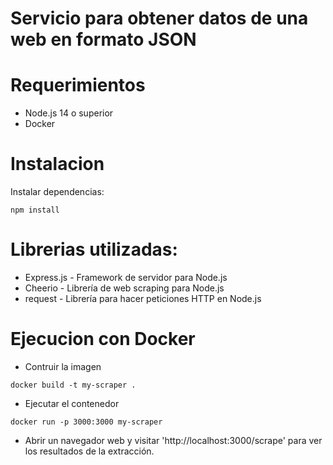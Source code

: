 # Servicio para obtener datos de una web en formato JSON

# Requerimientos
- Node.js 14 o superior
- Docker

# Instalacion

Instalar dependencias:

```
npm install

```

# Librerias utilizadas:

- Express.js - Framework de servidor para Node.js
- Cheerio - Librería de web scraping para Node.js
- request - Librería para hacer peticiones HTTP en Node.js

# Ejecucion con Docker

- Contruir la imagen
```
docker build -t my-scraper .
```
- Ejecutar el contenedor
```
docker run -p 3000:3000 my-scraper
```

- Abrir un navegador web y visitar 'http://localhost:3000/scrape' para ver los resultados de la extracción.